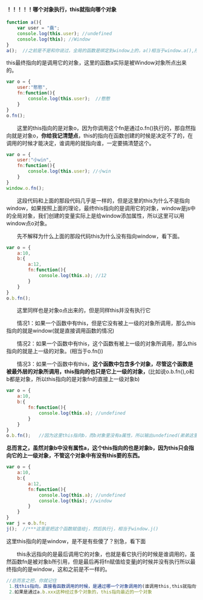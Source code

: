 #### ！！！！！哪个对象执行，this就指向哪个对象



```js
function a(){
    var user = "蠢";
    console.log(this.user); //undefined
    console.log(this); //Window
}
a();  //之前是不是和你说过，全局的函数是绑定到window上的，a()相当于window.a(),所以这里的this指向window,而window中不存在user属性，因此显示undefined
```

this最终指向的是调用它的对象，这里的函数a实际是被Window对象所点出来的。



```js
var o = {
    user:"憨憨",
    fn:function(){
        console.log(this.user);  //憨憨
    }
}
o.fn();
```

　　这里的this指向的是对象o，因为你调用这个fn是通过o.fn()执行的，那自然指向就是对象o，**你给我记清楚点**，this的指向在函数创建的时候是决定不了的，在调用的时候才能决定，谁调用的就指向谁，一定要搞清楚这个。

 



```js
var o = {
    user:"小win",
    fn:function(){
        console.log(this.user); //小win
    }
}
window.o.fn();
```

　　这段代码和上面的那段代码几乎是一样的，但是这里的this为什么不是指向window，如果按照上面的理论，最终this指向的是调用它的对象，window是js中的全局对象，我们创建的变量实际上是给window添加属性，所以这里可以用window点o对象。

　　先不解释为什么上面的那段代码this为什么没有指向window，看下面。

```js
var o = {
    a:10,
    b:{
        a:12,
        fn:function(){
            console.log(this.a); //12
        }
    }
}
o.b.fn();
```

　　这里同样也是对象o点出来的，但是同样this并没有执行它

　　情况1：如果一个函数中有this，但是它没有被上一级的对象所调用，那么this指向的就是window(就是直接调用函数的情况)

　　情况2：如果一个函数中有this，这个函数有被上一级的对象所调用，那么this指向的就是上一级的对象。(相当于o.fn())

　　情况3：如果一个函数中有this，**这个函数中包含多个对象，尽管这个函数是被最外层的对象所调用，this指向的也只是它上一级的对象，**(比如说o.b.fn(),o和b都是对象，所以this指向的是对象fn的直接上一级对象b)

```js
var o = {
    a:10,
    b:{
        fn:function(){
            console.log(this.a); //undefined
        }
    }
}
o.b.fn();   //因为这里this指向b，而b对象里没有a属性，所以输出undefined(弟弟这里一定要注意)
```

**总而言之，虽然对象b中没有属性a，这个this指向的也是对象b，因为this只会指向它的上一级对象，不管这个对象中有没有this要的东西。**





```js
var o = {
    a:10,
    b:{
        a:12,
        fn:function(){
            console.log(this.a); //undefined
            console.log(this); //window
        }
    }
}
var j = o.b.fn;
j();  //***这里是把这个函数赋值给j，然后执行j，相当于window.j()
```

这里this指向的是window，是不是有些傻了？别急，看下面

　　this永远指向的是最后调用它的对象，也就是看它执行的时候是谁调用的，虽然函数fn是被对象b所引用，但是最后再将fn赋值给变量j的时候并没有执行所以最终指向的是window，这和之前是不一样的。

```js
//总而言之把，你就记住
 1.找this指向，直接看函数调用的时候，是通过哪一个对象调用的(谁调用this,this就指向谁)
 2.如果是通过a.b.xxx这种经过多个对象的，this指向最近的一个对象 
```

